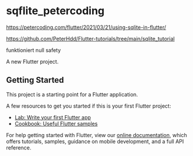 # sqflite_petercoding

https://petercoding.com/flutter/2021/03/21/using-sqlite-in-flutter/

https://github.com/PeterHdd/Flutter-tutorials/tree/main/sqlite_tutorial

funktioniert null safety

A new Flutter project.

## Getting Started

This project is a starting point for a Flutter application.

A few resources to get you started if this is your first Flutter project:

- [Lab: Write your first Flutter app](https://flutter.dev/docs/get-started/codelab)
- [Cookbook: Useful Flutter samples](https://flutter.dev/docs/cookbook)

For help getting started with Flutter, view our
[online documentation](https://flutter.dev/docs), which offers tutorials,
samples, guidance on mobile development, and a full API reference.
